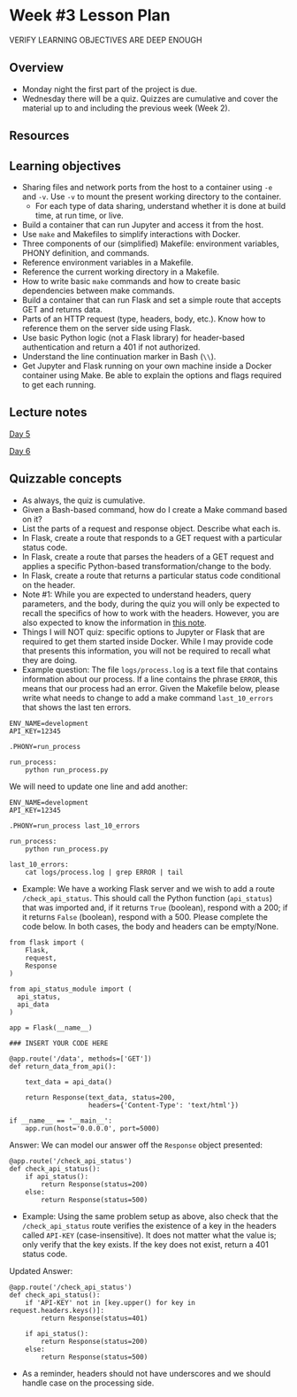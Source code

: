 # Week #3 Lesson Plan

VERIFY LEARNING OBJECTIVES ARE DEEP ENOUGH

## Overview
- Monday night the first part of the project is due.
- Wednesday there will be a quiz. Quizzes are cumulative and cover the material up to and including the previous week (Week 2).

## Resources

## Learning objectives

- Sharing files and network ports from the host to a container using `-e` and `-v`. Use `-v` to mount the present working directory to the container.
  - For each type of data sharing, understand whether it is done at build time, at run time, or live.
- Build a container that can run Jupyter and access it from the host.
- Use `make` and Makefiles to simplify interactions with Docker.
- Three components of our (simplified) Makefile: environment variables, PHONY definition, and commands.
- Reference environment variables in a Makefile.
- Reference the current working directory in a Makefile.
- How to write basic `make` commands and how to create basic dependencies between make commands.
- Build a container that can run Flask and set a simple route that accepts GET and returns data.
- Parts of an HTTP request (type, headers, body, etc.). Know how to reference them on the server side using Flask.
- Use basic Python logic (not a Flask library) for header-based authentication and return a 401 if not authorized.
- Understand the line continuation marker in Bash (`\\`).
- Get Jupyter and Flask running on your own machine inside a Docker container using Make. Be able to explain the options and flags required to get each running.

## Lecture notes

[Day 5](../class_notes/05_docker_make.md)

[Day 6](../class_notes/06_flask_1.md)


## Quizzable concepts
- As always, the quiz is cumulative.
- Given a Bash-based command, how do I create a Make command based on it?
- List the parts of a request and response object. Describe what each is.
- In Flask, create a route that responds to a GET request with a particular status code.
- In Flask, create a route that parses the headers of a GET request and applies a specific Python-based transformation/change to the body.
- In Flask, create a route that returns a particular status code conditional on the header.
- Note #1: While you are expected to understand headers, query parameters, and the body, during the quiz you will only be expected to recall the specifics of how to work with the headers. However, you are also expected to know the information in [this note](../class_notes/06_flask_1.md#important-notes-on-headers).
- Things I will NOT quiz: specific options to Jupyter or Flask that are required to get them started inside Docker. While I may provide code that presents this information, you will not be required to recall what they are doing.
- Example question: The file `logs/process.log` is a text file that contains information about our process. If a line contains the phrase `ERROR`, this means that our process had an error. Given the Makefile below, please write what needs to change to add a make command `last_10_errors` that shows the last ten errors.

```
ENV_NAME=development
API_KEY=12345

.PHONY=run_process

run_process:
    python run_process.py
```

We will need to update one line and add another:

```
ENV_NAME=development
API_KEY=12345

.PHONY=run_process last_10_errors

run_process:
    python run_process.py

last_10_errors:
    cat logs/process.log | grep ERROR | tail
```

- Example: We have a working Flask server and we wish to add a route `/check_api_status`. This should call the Python function (`api_status`) that was imported and, if it returns `True` (boolean), respond with a 200; if it returns `False` (boolean), respond with a 500. Please complete the code below. In both cases, the body and headers can be empty/None.

```
from flask import (
    Flask,
    request,
    Response
)

from api_status_module import (
  api_status,
  api_data
)

app = Flask(__name__)

### INSERT YOUR CODE HERE

@app.route('/data', methods=['GET'])
def return_data_from_api():

    text_data = api_data()

    return Response(text_data, status=200,
                    headers={'Content-Type': 'text/html'})

if __name__ == '__main__':
    app.run(host='0.0.0.0', port=5000)
```

Answer: We can model our answer off the `Response` object presented:

```
@app.route('/check_api_status')
def check_api_status():
    if api_status():
        return Response(status=200)
    else:
        return Response(status=500)
```

- Example: Using the same problem setup as above, also check that the `/check_api_status` route verifies the existence of a key in the headers called `API-KEY` (case-insensitive). It does not matter what the value is; only verify that the key exists. If the key does not exist, return a 401 status code.

Updated Answer:

```
@app.route('/check_api_status')
def check_api_status():
    if 'API-KEY' not in [key.upper() for key in request.headers.keys()]:
        return Response(status=401)

    if api_status():
        return Response(status=200)
    else:
        return Response(status=500)
```

- As a reminder, headers should not have underscores and we should handle case on the processing side.